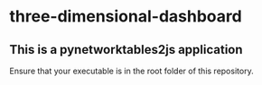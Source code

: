 # three-dimensional-dashboard

## This is a pynetworktables2js application
Ensure that your executable is in the root folder of this repository.
